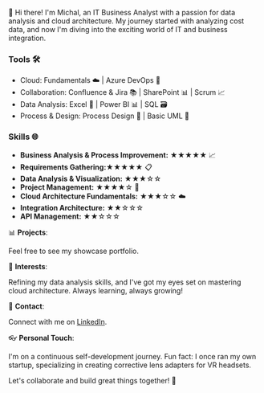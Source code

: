 👋 Hi there! I'm Michal, an IT Business Analyst with a passion for data analysis and cloud architecture. My journey started with analyzing cost data, and now I'm diving into the exciting world of IT and business integration.

### Tools 🛠️
+ Cloud: Fundamentals ☁️ | Azure DevOps 🚀
+ Collaboration: Confluence & Jira 📚 | SharePoint 📊 | Scrum 📈
+ Data Analysis: Excel 🔢 | Power BI 📊 | SQL 🗃️ 
+ Process & Design: Process Design 🔄 | Basic UML 📐

### Skills 🌐
- **Business Analysis & Process Improvement:** ★★★★★ 📈
- **Requirements Gathering:★★★★★** 📋
- **Data Analysis & Visualization:** ★★★☆☆
- **Project Management:** ★★★★☆ 📆
- **Cloud Architecture Fundamentals:** ★★★☆☆ ☁️
- **Integration Architecture:** ★★☆☆☆
- **API Management:** ★★☆☆☆

📊 **Projects**: 

Feel free to see my showcase portfolio.

🌱 **Interests**: 

Refining my data analysis skills, and I've got my eyes set on mastering cloud architecture. Always learning, always growing!

📧 **Contact**: 

Connect with me on [LinkedIn](<https://www.linkedin.com/in/mleszczynski1177/>).

👓 **Personal Touch**: 

I'm on a continuous self-development journey. Fun fact: I once ran my own startup, specializing in creating corrective lens adapters for VR headsets.

Let's collaborate and build great things together! 🌟

